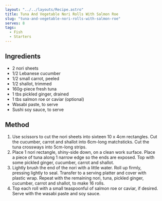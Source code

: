 ```yaml
---
layout: "../../layouts/Recipe.astro"
title: Tuna And Vegetable Nori Rolls With Salmon Roe
slug: "tuna-and-vegetable-nori-rolls-with-salmon-roe"
serves: 8
tags:
  - Fish
  - Starters
---
```


## Ingredients

- 2 nori sheets
- 1/2 Lebanese cucumber
- 1/2 small carrot, peeled
- 1/2 shallot, trimmed
- 160g-piece fresh tuna
- 1 tbs pickled ginger, drained
- 1 tbs salmon roe or caviar (optional)
- Wasabi paste, to serve
- Sushi soy sauce, to serve

## Method

1. Use scissors to cut the nori sheets into sixteen 10 x 4cm rectangles. Cut the cucumber, carrot and shallot into 6cm-long matchsticks. Cut the tuna crossways into 5cm-long strips.
1. Place 1 nori rectangle, shiny-side down, on a clean work surface. Place a piece of tuna along 1 narrow edge so the ends are exposed. Top with some pickled ginger, cucumber, carrot and shallot.
1. Lightly brush the end of the nori with a little water. Roll up firmly, pressing lightly to seal. Transfer to a serving platter and cover with plastic wrap. Repeat with the remaining nori, tuna, pickled ginger, cucumber, carrot and shallot, to make 16 rolls.
1. Top each roll with a small teaspoonful of salmon roe or caviar, if desired. Serve with the wasabi paste and soy sauce.